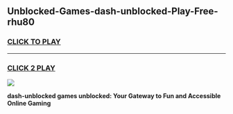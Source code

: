 
## Unblocked-Games-dash-unblocked-Play-Free-rhu80
<h3>
<a href="https://premium76.site?title=dash-unblocked&ref=21A">CLICK TO PLAY</a></h3>
<hr>

<h3>
<a href="https://premium76.site?title=dash-unblocked&ref=21A">CLICK 2 PLAY</a>
  
</h3>

<a href="https://premium76.site?title=dash-unblocked&ref=21A"><img src="https://clearcache.store/games.png"></a>


**dash-unblocked games unblocked: Your Gateway to Fun and Accessible Online Gaming**
